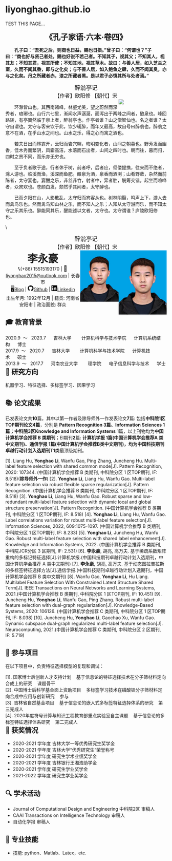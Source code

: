 # liyonghao.github.io
TEST THIS PAGE...


<div align='center' ><b><font size='5'>《孔子家语·六本·卷四》</font></b></div>

&ensp;&ensp;&ensp;&ensp;**孔子曰：“吾死之后，则商也日益，赐也日损。”曾子曰：“何谓也？”子曰：“商也好与贤己者处，赐也好说不若己者。不知其子，视其父；不知其人，视其友；不知其君，视其所使；不知其地，视其草木。故曰：与善人居，如入芝兰之室，久而不闻其香，即与之化矣；与不善人居，如入鲍鱼之肆，久而不闻其臭，亦与之化矣。丹之所藏者赤，漆之所藏者黑。是以君子必慎其所与处者焉。”**


<div align='center' ><font size='4'>醉翁亭记</font></div>

<div align='center' ><font size='3'>【作者】欧阳修 【朝代】宋</font></div>

<div style="float:right">
    <img src="https://bkimg.cdn.bcebos.com/pic/48540923dd54564e57770d53b1de9c82d1584f4e?x-bce-process=image/watermark,image_d2F0ZXIvYmFpa2U4MA==,g_7,xp_5,yp_5/format,f_auto" align = "right" width="150">
</div>



&ensp;&ensp;&ensp;&ensp;环滁皆山也。其西南诸峰，林壑尤美，望之蔚然而深秀者，琅琊也。山行六七里，渐闻水声潺潺，而泻出于两峰之间者，酿泉也。峰回路转，有亭翼然临于泉上者，醉翁亭也。作亭者谁？山之僧智仙也。名之者谁？太守自谓也。太守与客来饮于此，饮少辄醉，而年又最高，故自号曰醉翁也。醉翁之意不在酒，在乎山水之间也。山水之乐，得之心而寓之酒也。&ensp;&ensp;

&ensp;&ensp;&ensp;&ensp;若夫日出而林霏开，云归而岩穴暝，晦明变化者，山间之朝暮也。野芳发而幽香，佳木秀而繁阴，风霜高洁，水落而石出者，山间之四时也。朝而往，暮而归，四时之景不同，而乐亦无穷也。&ensp;&ensp;

&ensp;&ensp;&ensp;&ensp;至于负者歌于途，行者休于树，前者呼，后者应，伛偻提携，往来而不绝者，滁人游也。临溪而渔，溪深而鱼肥。酿泉为酒，泉香而酒洌；山肴野蔌，杂然而前陈者，太守宴也。宴酣之乐，非丝非竹，射者中，弈者胜，觥筹交错，起坐而喧哗者，众宾欢也。苍颜白发，颓然乎其间者，太守醉也。&ensp;&ensp;

&ensp;&ensp;&ensp;&ensp;已而夕阳在山，人影散乱，太守归而宾客从也。树林阴翳，鸣声上下，游人去而禽鸟乐也。然而禽鸟知山林之乐，而不知人之乐；人知从太守游而乐，而不知太守之乐其乐也。醉能同其乐，醒能述以文者，太守也。太守谓谁？庐陵欧阳修也。&ensp;&ensp;

\\


<div align='center' ><font size='4'>醉翁亭记</font></div>

<div align='center' ><font size='3'>【作者】欧阳修 【朝代】宋</font></div>

<div style="float:right">
    <img src="assets/Li_yonghao.jpg" align = "right" width="150">
</div>

<center>
    <div>
        <img src="assets/Li_yonghao.jpg" style="float:right" width="120" height="160"/>
		<b><font size = 6.5>李永豪</font></b><br>
		<span style="font-size:18px">&#x1F4DE;</span>(+86) 15515193170 | <span style="font-size:18px">&#x1F4E7;</span><a href="mailto:liyonghao2015@outlook.com">liyonghao2015@outlook.com</a> | 长春市<br>
        <span style="font-size:18px">&#x1F5A5;</span><a href="https://www.scholat.com/yonghao20">Blog</a> | <img src="assets/github.svg" width="18px"><a href="https://github.com/li-yonghao">Github</a> | <img src="assets/linkedin.svg" width="18px"><a href="https://www.linkedin.cn/incareer/in/%E6%B0%B8%E8%B1%AA-%E6%9D%8E-891534108">Linkedin</a><br>
        出生年月: 1992年12月  |  籍贯: 河南省安阳市  |  政治面貌: 群众  
	</div>
</center>

## :mortar_board: 教育背景

<div id="expand-box-header">
    <span style="float: left; font-weight: SimSun">2020.9&nbsp ～ &nbsp 2023.7&nbsp&nbsp&nbsp&nbsp&nbsp&nbsp吉林大学 &nbsp&nbsp&nbsp&nbsp&nbsp&nbsp 计算机科学与技术学院&nbsp&nbsp&nbsp&nbsp&nbsp&nbsp计算机系统结构&nbsp&nbsp&nbsp&nbsp&nbsp&nbsp博士</span> 
</div>
<div id="expand-box-header">
    <span style="float: left; font-weight: SimSun">2017.9&nbsp ～ &nbsp 2020.7&nbsp&nbsp&nbsp&nbsp&nbsp&nbsp吉林大学 &nbsp&nbsp&nbsp&nbsp&nbsp&nbsp 计算机科学与技术学院&nbsp&nbsp&nbsp&nbsp&nbsp&nbsp计算机技术&nbsp&nbsp&nbsp&nbsp&nbsp&nbsp硕士</span> 
</div>
<div id="expand-box-header">
    <span style="float: left; font-weight: SimSun">2013.9&nbsp ～&nbsp&nbsp 2017.7&nbsp&nbsp&nbsp&nbsp&nbsp&nbsp河南农业大学 &nbsp&nbsp&nbsp&nbsp&nbsp&nbsp 理学院&nbsp&nbsp&nbsp&nbsp&nbsp&nbsp电子信息科学与技术&nbsp&nbsp&nbsp&nbsp&nbsp&nbsp学士</span> 
</div> <br />


## :closed_book: 研究方向

机器学习、特征选择、多标签学习、因果学习

## :books: 论文成果
​         已发表论文共**10**篇，其中以第一作者及除导师外一作发表论文**7**篇: 包括**中科院1区TOP期刊论文4篇**，分别是 **Pattern Recognition **3篇、**Information Sciences** 1篇；中科院3区**Knowledge and Information Systems** 1篇，以上刊物均为**中国计算机学会推荐 B 类期刊**；EI期刊**2**篇: **计算机学报 **1篇(中国计算机学会推荐A 类中文期刊)、**通信学报** 1篇(中国计算机学会推荐B类中文期刊)，均为中国科技期刊卓越行动计划入选期刊**T1**类最顶级期刊。

[1]. Liang Hu, **Yonghao Li**, Wanfu Gao, Ping Zhang, Juncheng Hu. Multi-label feature selection with shared common mode[J]. Pattern Recognition, 2020: 107344. (中国计算机学会推荐 B 类期刊, 中科院分区 1 区TOP期刊, IF: 8.518)(**除导师外一作**)
[2]. **Yonghao Li**, Liang Hu, Wanfu Gao. Multi-label feature selection via robust flexible sparse regularization[J]. Pattern Recognition. (中国计算机学会推荐 B 类期刊, 中科院分区 1 区TOP期刊, IF: 8.518)
[3]. **Yonghao Li**, Liang Hu, Wanfu Gao. Robust sparse and low-redundant multi-label feature selection with dynamic local and global structure preservation[J]. Pattern Recognition. (中国计算机学会推荐 B 类期刊, 中科院分区 1 区TOP期刊, IF: 8.518)
[4]. **Yonghao Li**, Liang Hu, Wanfu Gao. Label correlations variation for robust multi-label feature selection[J]. Information Sciences, 2022, 609:1075-1097. (中国计算机学会推荐 B 类期刊, 中科院分区 1 区TOP期刊, IF: 8.233)
[5]. **Yonghao Li**, Juncheng Hu, Wanfu Gao. Robust multi-label feature selection with shared label enhancement[J]. Knowledge and Information Systems, 2022. (中国计算机学会推荐 B 类期刊, 中科院JCR分区 3 区期刊, IF: 2.531)
[6]. **李永豪**, 胡亮, 高万夫. 基于稀疏系数矩阵重构的多标记特征选择[J].计算机学报.(中国科技期刊卓越行动计划入选期刊，中国计算机学会推荐 A 类中文期刊)
[7]. **李永豪**, 胡亮, 高万夫. 基于动态图拉普拉斯的多标签特征选择方法[J].通信学报.(中国科技期刊卓越行动计划入选期刊，中国计算机学会推荐 B 类中文期刊)
[8]. Wanfu Gao, **Yonghao Li**, Hu Liang. Multilabel Feature Selection With Constrained Latent Structure Shared Term[J]. IEEE Transactions on Neural Networks and Learning Systems, 2021.(中国计算机学会推荐 B 类期刊, 中科院分区 1 区TOP期刊, IF: 10.451)
[9]. Juncheng Hu, **Yonghao Li**, Wanfu Gao, Ping Zhang. Robust multi-label feature selection with dual-graph regularization[J]. Knowledge-Based Systems, 2020: 106126. (中国计算机学会推荐 C 类期刊, 中科院分区 1 区TOP期刊, IF: 8.038)
[10]. Juncheng Hu, **Yonghao Li**, Gaochao Xu, Wanfu Gao. Dynamic subspace dual-graph regularized multi-label feature selection[J]. Neurocomputing, 2021.(中国计算机学会推荐 C 类期刊, 中科院分区 2 区期刊, IF: 5.719)

## :briefcase: 参与项目 
在以下项目中，负责特征选择模型的复现和调试：

<div id="expand-box-header">
    <span style="float: left; font-weight: SimSun">[1].&nbsp国家博士后创新人才支持计划&nbsp&nbsp&nbsp&nbsp基于信息论的特征选择技术在分子筛材料定向合成上的研究&nbsp&nbsp&nbsp&nbsp课题骨干</span> 
</div>
<div id="expand-box-header">
    <span style="float: left; font-weight: SimSun">[2].&nbsp中国博士后科学基金面上资助项目&nbsp&nbsp&nbsp&nbsp多标签学习技术在磷酸铝分子筛材料定向合成中应用与创新研究&nbsp&nbsp&nbsp&nbsp参与</span> 
</div>
<div id="expand-box-header">
    <span style="float: left; font-weight: SimSun">[3].&nbsp吉林省自然基金项目&nbsp&nbsp&nbsp&nbsp基于信息论的嵌入式多标签特征选择体系的研究&nbsp&nbsp&nbsp&nbsp第三完成人</span> 
</div>
<div id="expand-box-header">
    <span style="float: left; font-weight: SimSun">[4].&nbsp2020年度符号计算与知识工程教育部重点实验室自主课题&nbsp&nbsp&nbsp&nbsp基于信息论的多标签特征选择体系研究&nbsp&nbsp&nbsp&nbsp第二完成人</span> 
</div>




## :ribbon: 获奖情况

- 2020-2021 学年度   吉林大学一等优秀研究生奖学金
- 2020-2021 学年度   吉林大学“优秀研究生”荣誉称号
- 2020-2021 学年度   研究生学术业绩奖学金
- 2020-2021 学年度   吉林银行王湘浩助学金
- 2020-2021 学年度   研究生学业奖学金
- 2021-2022 学年度   研究生学业奖学金
## :mag: 学术活动
- Journal of Computational Design and Engineering 中科院2区 审稿人
- CAAI Transactions on Intelligence Technology 审稿人
- 自动化学报  审稿人

## :wrench: 专业技能

- 技能: python、Matlab、Latex，etc.








